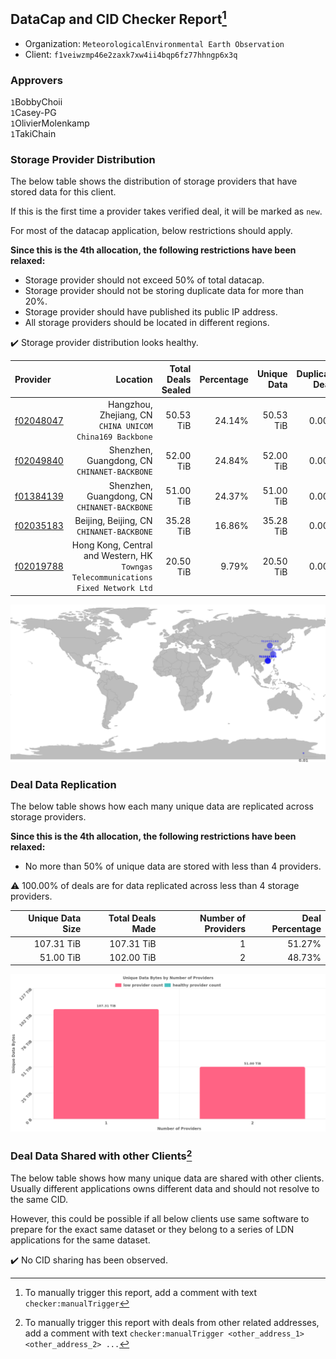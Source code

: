 ## DataCap and CID Checker Report[^1]
 - Organization: `MeteorologicalEnvironmental Earth Observation`
 - Client: `f1veiwzmp46e2zaxk7xw4ii4bqp6fz77hhngp6x3q`
### Approvers
`1`BobbyChoii<br/>`1`Casey-PG<br/>`1`OlivierMolenkamp<br/>`1`TakiChain

### Storage Provider Distribution
The below table shows the distribution of storage providers that have stored data for this client.

If this is the first time a provider takes verified deal, it will be marked as `new`.

For most of the datacap application, below restrictions should apply.

**Since this is the 4th allocation, the following restrictions have been relaxed:**
 - Storage provider should not exceed 50% of total datacap.
 - Storage provider should not be storing duplicate data for more than 20%.
 - Storage provider should have published its public IP address.
 - All storage providers should be located in different regions.

✔️ Storage provider distribution looks healthy.

| Provider                                              |                                                                              Location | Total Deals Sealed | Percentage | Unique Data | Duplicate Deals |
| :---------------------------------------------------- | ------------------------------------------------------------------------------------: | -----------------: | ---------: | ----------: | --------------: |
| [f02048047](https://filfox.info/en/address/f02048047) |                           Hangzhou, Zhejiang, CN<br/>`CHINA UNICOM China169 Backbone` |          50.53 TiB |     24.14% |   50.53 TiB |           0.00% |
| [f02049840](https://filfox.info/en/address/f02049840) |                                       Shenzhen, Guangdong, CN<br/>`CHINANET-BACKBONE` |          52.00 TiB |     24.84% |   52.00 TiB |           0.00% |
| [f01384139](https://filfox.info/en/address/f01384139) |                                       Shenzhen, Guangdong, CN<br/>`CHINANET-BACKBONE` |          51.00 TiB |     24.37% |   51.00 TiB |           0.00% |
| [f02035183](https://filfox.info/en/address/f02035183) |                                          Beijing, Beijing, CN<br/>`CHINANET-BACKBONE` |          35.28 TiB |     16.86% |   35.28 TiB |           0.00% |
| [f02019788](https://filfox.info/en/address/f02019788) | Hong Kong, Central and Western, HK<br/>`Towngas Telecommunications Fixed Network Ltd` |          20.50 TiB |      9.79% |   20.50 TiB |           0.00% |

<img src="https://raw.githubusercontent.com/data-preservation-programs/filplus-checker-assets/main/filecoin-project/filecoin-plus-large-datasets/issues/1799/1679295890643.png"/>

### Deal Data Replication
The below table shows how each many unique data are replicated across storage providers.


**Since this is the 4th allocation, the following restrictions have been relaxed:**
- No more than 50% of unique data are stored with less than 4 providers.

⚠️ 100.00% of deals are for data replicated across less than 4 storage providers.

| Unique Data Size | Total Deals Made | Number of Providers | Deal Percentage |
| ---------------: | ---------------: | ------------------: | --------------: |
|       107.31 TiB |       107.31 TiB |                   1 |          51.27% |
|        51.00 TiB |       102.00 TiB |                   2 |          48.73% |

<img src="https://raw.githubusercontent.com/data-preservation-programs/filplus-checker-assets/main/filecoin-project/filecoin-plus-large-datasets/issues/1799/1679295892866.png"/>

### Deal Data Shared with other Clients[^3]
The below table shows how many unique data are shared with other clients.
Usually different applications owns different data and should not resolve to the same CID.

However, this could be possible if all below clients use same software to prepare for the exact same dataset or they belong to a series of LDN applications for the same dataset.

✔️ No CID sharing has been observed.

[^1]: To manually trigger this report, add a comment with text `checker:manualTrigger`

[^2]: Deals from those addresses are combined into this report as they are specified with `checker:manualTrigger`

[^3]: To manually trigger this report with deals from other related addresses, add a comment with text `checker:manualTrigger <other_address_1> <other_address_2> ...`
